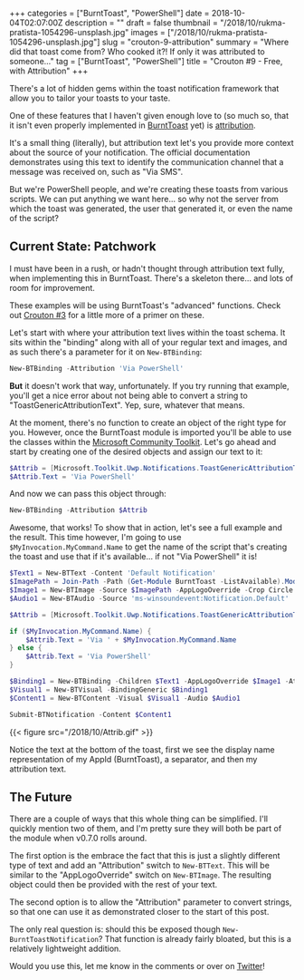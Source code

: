 +++
categories = ["BurntToast", "PowerShell"]
date = 2018-10-04T02:07:00Z
description = ""
draft = false
thumbnail = "/2018/10/rukma-pratista-1054296-unsplash.jpg"
images = ["/2018/10/rukma-pratista-1054296-unsplash.jpg"]
slug = "crouton-9-attribution"
summary = "Where did that toast come from? Who cooked it?! If only it was attributed to someone..."
tag = ["BurntToast", "PowerShell"]
title = "Crouton #9 - Free, with Attribution"
+++


There's a lot of hidden gems within the toast notification framework that allow you to tailor your toasts to your taste.

One of these features that I haven't given enough love to (so much so, that it isn't even properly implemented in [BurntToast](https://powershellgallery.com/packages/BurntToast) yet) is [attribution](https://docs.microsoft.com/en-us/windows/uwp/design/shell/tiles-and-notifications/adaptive-interactive-toasts#attribution-text).

It's a small thing (literally), but attribution text let's you provide more context about the source of your notification. The official documentation demonstrates using this text to identify the communication channel that a message was received on, such as "Via SMS".

But we're PowerShell people, and we're creating these toasts from various scripts. We can put anything we want here... so why not the server from which the toast was generated, the user that generated it, or even the name of the script?

## **Current State: Patchwork**

I must have been in a rush, or hadn't thought through attribution text fully, when implementing this in BurntToast. There's a skeleton there... and lots of room for improvement.

These examples will be using BurntToast's "advanced" functions. Check out [Crouton #3](https://king.geek.nz/2017/05/08/crouton-clickable) for a little more of a primer on these.

Let's start with where your attribution text lives within the toast schema. It sits within the "binding" along with all of your regular text and images, and as such there's a parameter for it on `New-BTBinding`:

```powershell
New-BTBinding -Attribution 'Via PowerShell'

```

**But** it doesn't work that way, unfortunately. If you try running that example, you'll get a nice error about not being able to convert a string to "ToastGenericAttributionText". Yep, sure, whatever that means.

At the moment, there's no function to create an object of the right type for you. However, once the BurntToast module is imported you'll be able to use the classes within the [Microsoft Community Toolkit](https://docs.microsoft.com/en-us/windows/communitytoolkit/). Let's go ahead and start by creating one of the desired objects and assign our text to it:

```powershell
$Attrib = [Microsoft.Toolkit.Uwp.Notifications.ToastGenericAttributionText]::new()
$Attrib.Text = 'Via PowerShell'

```

And now we can pass this object through:

```powershell
New-BTBinding -Attribution $Attrib

```

Awesome, that works! To show that in action, let's see a full example and the result. This time however, I'm going to use `$MyInvocation.MyCommand.Name` to get the name of the script that's creating the toast and use that if it's available... if not "Via PowerShell" it is!

```powershell
$Text1 = New-BTText -Content 'Default Notification'
$ImagePath = Join-Path -Path (Get-Module BurntToast -ListAvailable).ModuleBase -ChildPath 'Images\BurntToast.png'
$Image1 = New-BTImage -Source $ImagePath -AppLogoOverride -Crop Circle
$Audio1 = New-BTAudio -Source 'ms-winsoundevent:Notification.Default'

$Attrib = [Microsoft.Toolkit.Uwp.Notifications.ToastGenericAttributionText]::new()

if ($MyInvocation.MyCommand.Name) {
    $Attrib.Text = 'Via ' + $MyInvocation.MyCommand.Name
} else {
    $Attrib.Text = 'Via PowerShell'
}

$Binding1 = New-BTBinding -Children $Text1 -AppLogoOverride $Image1 -Attribution $Attrib
$Visual1 = New-BTVisual -BindingGeneric $Binding1
$Content1 = New-BTContent -Visual $Visual1 -Audio $Audio1

Submit-BTNotification -Content $Content1

```

{{< figure src="/2018/10/Attrib.gif" >}}

Notice the text at the bottom of the toast, first we see the display name representation of my AppId (BurntToast), a separator, and then my attribution text.

## **The Future**

There are a couple of ways that this whole thing can be simplified. I'll quickly mention two of them, and I'm pretty sure they will both be part of the module when v0.7.0 rolls around.

The first option is the embrace the fact that this is just a slightly different type of text and add an "Attribution" switch to `New-BTText`. This will be similar to the "AppLogoOverride" switch on `New-BTImage`. The resulting object could then be provided with the rest of your text.

The second option is to allow the "Attribution" parameter to convert strings, so that one can use it as demonstrated closer to the start of this post.

The only real question is: should this be exposed though `New-BurntToastNotification`? That function is already fairly bloated, but this is a relatively lightweight addition.

Would you use this, let me know in the comments or over on [Twitter](https://twitter.com/WindosNZ)!

